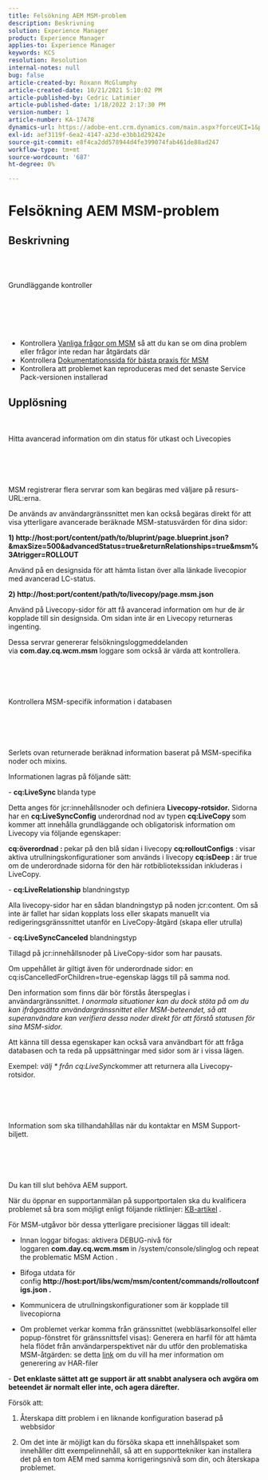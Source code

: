 ```yaml
---
title: Felsökning AEM MSM-problem
description: Beskrivning
solution: Experience Manager
product: Experience Manager
applies-to: Experience Manager
keywords: KCS
resolution: Resolution
internal-notes: null
bug: false
article-created-by: Roxann McGlumphy
article-created-date: 10/21/2021 5:10:02 PM
article-published-by: Cedric Latimier
article-published-date: 1/18/2022 2:17:30 PM
version-number: 1
article-number: KA-17478
dynamics-url: https://adobe-ent.crm.dynamics.com/main.aspx?forceUCI=1&pagetype=entityrecord&etn=knowledgearticle&id=99b28cb8-9132-ec11-b6e5-000d3a5ba97a
exl-id: aef3119f-6ea2-4147-a23d-e3bb1d29242e
source-git-commit: e8f4ca2dd578944d4fe399074fab461de88ad247
workflow-type: tm+mt
source-wordcount: '687'
ht-degree: 0%

---
```


# Felsökning AEM MSM-problem

## Beskrivning

<br><br><br>Grundläggande kontroller<br><br><br><br> <br><br>
- Kontrollera [Vanliga frågor om MSM](https://helpx.adobe.com/experience-manager/kb/index/msm_faq.html) så att du kan se om dina problem eller frågor inte redan har åtgärdats där
- Kontrollera [Dokumentationssida för bästa praxis för MSM](https://experienceleague.adobe.com/docs/experience-manager-65/administering/introduction/msm-best-practices.html?lang=en)
- Kontrollera att problemet kan reproduceras med det senaste Service Pack-versionen installerad



## Upplösning

<br><br>Hitta avancerad information om din status för utkast och Livecopies<br><br><br><br> <br><br>
MSM registrerar flera servrar som kan begäras med väljare på resurs-URL:erna.

De används av användargränssnittet men kan också begäras direkt för att visa ytterligare avancerade beräknade MSM-statusvärden för dina sidor:

<b>1) http://host:port/content/path/to/bluprint/page.blueprint.json?&amp;maxSize=500&amp;advancedStatus=true&amp;returnRelationships=true&amp;msm%3Atrigger=ROLLOUT</b>

Använd på en designsida för att hämta listan över alla länkade livecopior med avancerad LC-status.



<b>2) http://host:port/content/path/to/livecopy/page.msm.json</b>

Använd på Livecopy-sidor för att få avancerad information om hur de är kopplade till sin designsida.
Om sidan inte är en Livecopy returneras ingenting.



Dessa servrar genererar felsökningsloggmeddelanden via <b>com.day.cq.wcm.msm </b>loggare som också är värda att kontrollera.
<br><br><br><br> <br><br>Kontrollera MSM-specifik information i databasen<br><br><br><br> <br><br>
Serlets ovan returnerade beräknad information baserat på MSM-specifika noder och mixins.

Informationen lagras på följande sätt:

- <b>cq:LiveSync </b>blanda<b> </b>type

Detta anges för jcr:innehållsnoder och definiera <b>Livecopy-rotsidor.</b>
Sidorna har en <b>cq:LiveSyncConfig</b> underordnad nod av typen <b>cq:LiveCopy </b>som kommer att innehålla grundläggande och obligatorisk information om Livecopy via följande egenskaper:

<b>cq:överordnad : </b>pekar på den blå sidan i livecopy
<b>cq:rolloutConfigs</b> : visar aktiva utrullningskonfigurationer som används i livecopy
<b>cq:isDeep : </b>är true om de underordnade sidorna för den här rotbibliotekssidan inkluderas i LiveCopy.



- <b>cq:LiveRelationship</b> blandningstyp

Alla livecopy-sidor har en sådan blandningstyp på noden jcr:content.
Om så inte är fallet har sidan kopplats loss eller skapats manuellt via redigeringsgränssnittet utanför en LiveCopy-åtgärd (skapa eller utrulla)



- <b>cq:LiveSyncCanceled</b> blandningstyp

Tillagd på jcr:innehållsnoder på LiveCopy-sidor som har pausats.

Om uppehållet är giltigt även för underordnade sidor: en cq:isCancelledForChildren=true-egenskap läggs till på samma nod.



Den information som finns där bör förstås återspeglas i användargränssnittet. *I onormala situationer kan du dock stöta på om du kan ifrågasätta användargränssnittet eller MSM-beteendet, så att superanvändare kan verifiera dessa noder direkt för att förstå statusen för sina MSM-sidor.*

Att känna till dessa egenskaper kan också vara användbart för att fråga databasen och ta reda på uppsättningar med sidor som är i vissa lägen.

Exempel: *välj \* från cq:LiveSync*kommer att returnera alla Livecopy-rotsidor.
<br><br><br><br> <br><br>Information som ska tillhandahållas när du kontaktar en MSM Support-biljett.<br><br><br><br> <br><br>
Du kan till slut behöva AEM support.

När du öppnar en supportanmälan på supportportalen ska du kvalificera problemet så bra som möjligt enligt följande riktlinjer: [KB-artikel](https://helpx.adobe.com/cq/kb/how-to-fully-qualify-a-ticket.html) .

För MSM-utgåvor bör dessa ytterligare precisioner läggas till idealt:

- Innan loggar bifogas: aktivera DEBUG-nivå för loggaren <b>com.day.cq.wcm.msm </b>in /system/console/slinglog och repeat the problematic MSM Action .

- Bifoga utdata för config <b>http://host:port/libs/wcm/msm/content/commands/rolloutconfigs.json .</b>

- Kommunicera de utrullningskonfigurationer som är kopplade till livecopiorna

- Om problemet verkar komma från gränssnittet (webbläsarkonsolfel eller popup-fönstret för gränssnittsfel visas): Generera en harfil för att hämta hela flödet från användarperspektivet när du utför den problematiska MSM-åtgärden: se detta [link](https://help.tenderapp.com/kb/troubleshooting-your-tender-site/generating-an-har-file) om du vill ha mer information om generering av HAR-filer

- <b>Det enklaste sättet att ge support är att snabbt analysera och avgöra om beteendet är normalt eller inte, och agera därefter.</b>

Försök att:

1) Återskapa ditt problem i en liknande konfiguration baserad på webbsidor

2) Om det inte är möjligt kan du försöka skapa ett innehållspaket som innehåller ditt exempelinnehåll, så att en supporttekniker kan installera det på en tom AEM med samma korrigeringsnivå som din, och återskapa problemet.
